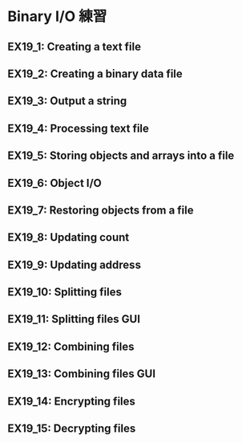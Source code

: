# Binary I/O 練習

## EX19_1: Creating a text file
## EX19_2: Creating a binary data file
## EX19_3: Output a string
## EX19_4: Processing text file
## EX19_5: Storing objects and arrays into a file
## EX19_6: Object I/O
## EX19_7: Restoring objects from a file
## EX19_8: Updating count
## EX19_9: Updating address
## EX19_10: Splitting files
## EX19_11: Splitting files GUI
## EX19_12: Combining files
## EX19_13: Combining files GUI
## EX19_14: Encrypting files
## EX19_15: Decrypting files
